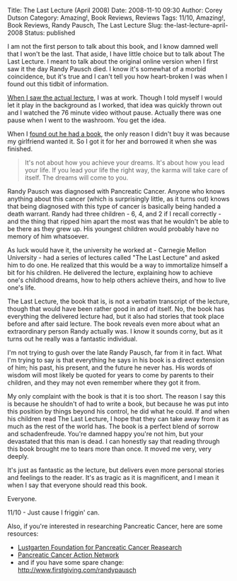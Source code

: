 Title: The Last Lecture (April 2008)
Date: 2008-11-10 09:30
Author: Corey Dutson
Category: Amazing!, Book Reviews, Reviews
Tags: 11/10, Amazing!, Book Reviews, Randy Pausch, The Last Lecture
Slug: the-last-lecture-april-2008
Status: published

I am not the first person to talk about this book, and I know damned
well that I won't be the last. That aside, I have little choice but to
talk about The Last Lecture. I meant to talk about the original online
version when I first saw it the day Randy Pausch died. I know it's
somewhat of a morbid coincidence, but it's true and I can't tell you how
heart-broken I was when I found out this tidbit of information.

[When I saw the actual
lecture](http://www.youtube.com/watch?v=ji5_MqicxSo "Randy Pausch: The Last Lecture"),
I was at work. Though I told myself I would let it play in the
background as I worked, that idea was quickly thrown out and I watched
the 76 minute video without pause. Actually there was one pause when I
went to the washroom. You get the idea.

When I [found out he had a
book](http://www.amazon.ca/Last-Lecture-Randy-Pausch/dp/1401323251/ref=pd_bbs_sr_1?ie=UTF8&s=books&qid=1225953400&sr=8-1 "Randy Pausch: The Last Lecture (Book)"),
the only reason I didn't buy it was because my girlfriend wanted it. So
I got it for her and borrowed it when she was finished.

<!--more-->

> It's not about how you achieve your dreams. It's about how you lead
> your life. If you lead your life the right way, the karma will take
> care of itself. The dreams will come to you.

Randy Pausch was diagnosed with Pancreatic Cancer. Anyone who knows
anything about this cancer (which is surprisingly little, as it turns
out) knows that being diagnosed with this type of cancer is basically
being handed a death warrant. Randy had three children - 6, 4, and 2 if
I recall correctly - and the thing that ripped him apart the most was
that he wouldn't be able to be there as they grew up. His youngest
children would probably have no memory of him whatsoever.

As luck would have it, the university he worked at - Carnegie Mellon
University - had a series of lectures called "The Last Lecture" and
asked him to do one. He realized that this would be a way to immortalize
himself a bit for his children. He delivered the lecture, explaining how
to achieve one's childhood dreams, how to help others achieve theirs,
and how to live one's life.

The Last Lecture, the book that is, is not a verbatim transcript of the
lecture, though that would have been rather good in and of itself. No,
the book has everything the delivered lecture had, but it also had
stories that took place before and after said lecture. The book reveals
even more about what an extraordinary person Randy actually was. I know
it sounds corny, but as it turns out he really was a fantastic
individual.

I'm not trying to gush over the late Randy Pausch, far from it in fact.
What I'm trying to say is that everything he says in his book is a
direct extension of him; his past, his present, and the future he never
has. His words of wisdom will most likely be quoted for years to come by
parents to their children, and they may not even remember where they got
it from.

My only complaint with the book is that it is too short. The reason I
say this is because he shouldn't of had to write a book, but because he
was put into this position by things beyond his control, he did what he
could. If and when his children read The Last Lecture, I hope that they
can take away from it as much as the rest of the world has. The book is
a perfect blend of sorrow and schadenfreude. You're damned happy you're
not him, but your devastated that this man is dead. I can honestly say
that reading through this book brought me to tears more than once. It
moved me very, very deeply.

It's just as fantastic as the lecture, but delivers even more personal
stories and feelings to the reader. It's as tragic as it is magnificent,
and I mean it when I say that everyone should read this book.

Everyone.

11/10 - Just cause I friggin' can.

Also, if you're interested in researching Pancreatic Cancer, here are
some resources:

-   [Lustgarten Foundation for Pancreatic Cancer
    Reasearch](http://www.lustgarten.org/ "Lustgarten Foundtation")
-   [Pancreatic Cancer Action
    Network](http://www.pancan.org/ "Pancreatic Cancer Action Network")
-   and if you have some spare change:
    <http://www.firstgiving.com/randypausch>

